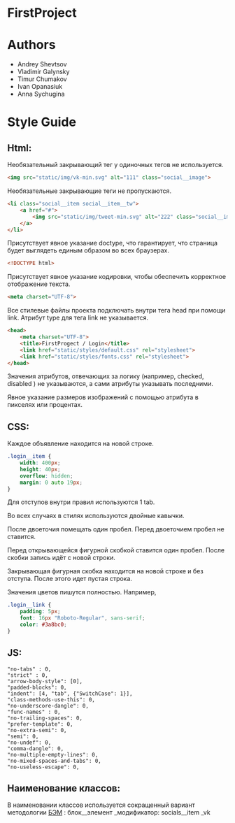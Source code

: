 # FirstProject

# Authors

- Andrey Shevtsov
- Vladimir Galynsky
- Timur Chumakov
- Ivan Opanasiuk
- Anna Sychugina

# Style Guide

## Html:
Необязательный закрывающий тег у одиночных тегов не используется.

```html
<img src="static/img/vk-min.svg" alt="111" class="social__image">
```

Необязательные закрывающие теги не пропускаются.
```html
<li class="social__item social__item__tw">
    <a href="#">
        <img src="static/img/tweet-min.svg" alt="222" class="social__image">
    </a>
</li>
```
Присутствует явное указание doctype, что гарантирует, что страница будет выглядеть единым образом во всех браузерах.
```html
<!DOCTYPE html>
```

Присутствует явное указание кодировки, чтобы обеспечить корректное отображение текста.
```html
<meta charset="UTF-8">
```

Все стилевые файлы проекта подключать внутри тега head при помощи link. Атрибут type для тега link не указывается.
```html
<head>
    <meta charset="UTF-8">
    <title>FirstProgect / Login</title>
    <link href="static/styles/default.css" rel="stylesheet">
    <link href="static/styles/fonts.css" rel="stylesheet">
</head>
```

Значения атрибутов, отвечающих за логику (например, checked, disabled ) не указываются, а сами атрибуты  указывать последними.

Явное указание размеров изображений с помощью атрибута в пикселях или процентах.

## CSS:
Каждое объявление находится на новой строке.
```css
.login__item {
	width: 400px;
	height: 40px;
	overflow: hidden;
	margin: 0 auto 19px;
}
```

Для отступов внутри правил используются 1 tab.

Во всех случаях в стилях используются двойные кавычки.

После двоеточия помещать один пробел. Перед двоеточием пробел не ставится.

Перед открывающейся фигурной скобкой ставится один пробел. После скобки запись идёт с новой строки.

Закрывающая фигурная скобка находится на новой строке и без отступа. После этого идет пустая строка.

Значения цветов пишутся полностью. Например,
```css
.login__link {
	padding: 5px;
	font: 16px "Roboto-Regular", sans-serif;
	color: #3a8bc0;
}
```

## JS:
	"no-tabs" : 0,
	"strict" : 0,
	"arrow-body-style": [0],
	"padded-blocks": 0,
	"indent": [4, "tab", {"SwitchCase": 1}],
	"class-methods-use-this": 0,
	"no-underscore-dangle": 0,
	"func-names" : 0,
	"no-trailing-spaces": 0,
	"prefer-template": 0,
	"no-extra-semi": 0,
	"semi": 0,
	"no-undef": 0,
	"comma-dangle": 0,
	"no-multiple-empty-lines": 0,
	"no-mixed-spaces-and-tabs": 0,
	"no-useless-escape": 0,

## Наименование классов:
В наименовании классов используется сокращенный вариант методологии [БЭМ](https://ru.bem.info/methodology/) : блок__элемент _модификатор: socials__item _vk
